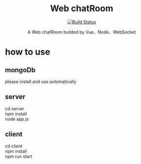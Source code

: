 <div align="center">

# Web chatRoom

[![Build Status](https://travis-ci.org/YeomanLi/WebIM.svg?branch=master)](https://travis-ci.org/YeomanLi/WebIM)

A Web chatRoom builded by Vue、Node、WebSocket

</div>  

# how to use  

## mongoDb  
please install and use automatically  

## server  
cd server  
npm install  
node app.js  

## client  
cd client  
npm install  
npm run start

